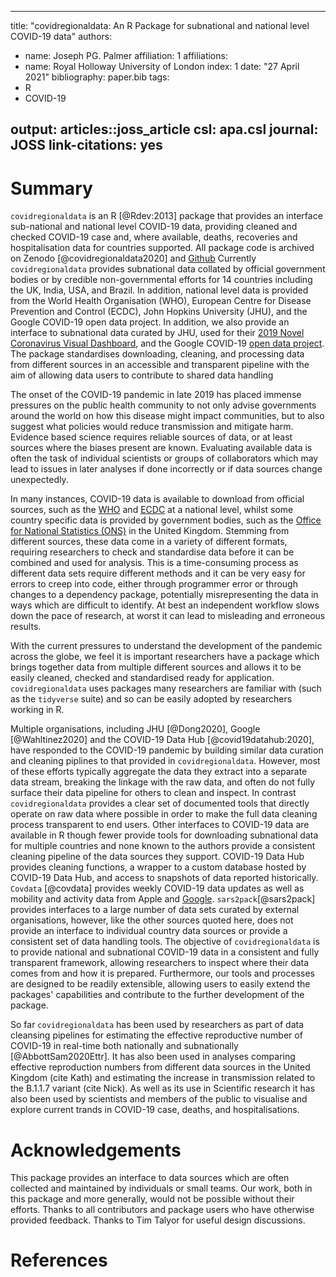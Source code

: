 
---
title: "covidregionaldata: An R Package for subnational and national level COVID-19 data"
authors:
  - name: Joseph PG. Palmer
    affiliation: 1
affiliations:
 - name: Royal Holloway University of London
   index: 1
date: "27 April 2021"
bibliography: paper.bib
tags:
  - R
  - COVID-19

output: articles::joss_article
csl: apa.csl
journal: JOSS
link-citations: yes
---
# Summary 

`covidregionaldata` is an R [@Rdev:2013] package that provides an interface sub-national and national level COVID-19 data, providing cleaned and checked COVID-19 case and, where available, deaths, recoveries and hospitalisation data for countries supported. All package code is archived on Zenodo [@covidregionaldata2020] and [Github](https://github.com/epiforecasts/covidregionaldata) Currently `covidregionaldata` provides subnational data collated by official government bodies or by credible non-governmental efforts for 14 countries including the UK, India, USA, and Brazil. In addition, national level data is provided from the World Health Organisation (WHO), European Centre for Disease Prevention and Control (ECDC), John Hopkins University (JHU), and the Google COVID-19 open data project. In addition, we also provide an interface to subnational data curated by JHU, used for their [2019 Novel Coronavirus Visual Dashboard](https://github.com/CSSEGISandData/COVID-19), and the Google COVID-19 [open data project](https://github.com/GoogleCloudPlatform/covid-19-open-data). The package standardises downloading, cleaning, and processing data from different sources in an accessible and transparent pipeline with the aim of allowing data users to contribute to shared data handling 

The onset of the COVID-19 pandemic in late 2019 has placed immense pressures on the public health community to not only advise governments around the world on how this disease might impact communities, but to also suggest what policies would reduce transmission and mitigate harm. Evidence based science requires reliable sources of data, or at least sources where the biases present are known. Evaluating available data is often the task of individual scientists or groups of collaborators which may lead to issues in later analyses if done incorrectly or if data sources change unexpectedly.


In many instances, COVID-19 data is available to download from official sources, such as the [WHO](https://covid19.who.int/) and [ECDC](https://www.ecdc.europa.eu/en/publications-data/download-todays-data-geographic-distribution-covid-19-cases-worldwide}) at a national level, whilst some country specific data is provided by government bodies, such as the [Office for National Statistics (ONS)](https://coronavirus.data.gov.uk/details/download}) in the United Kingdom. Stemming from different sources, these data come in a variety of different formats, requiring researchers to check and standardise data before it can be combined and used for analysis. This is a time-consuming process as different data sets require different methods and it can be very easy for errors to creep into code, either through programmer error or through changes to a dependency package, potentially misrepresenting the data in ways which are difficult to identify. At best an independent workflow slows down the pace of research, at worst it can lead to misleading and erroneous results.  

With the current pressures to understand the development of the pandemic across the globe, we feel it is important researchers have a package which brings together data from multiple different sources and allows it to be easily cleaned, checked and standardised ready for application. `covidregionaldata` uses packages many researchers are familiar with (such as the `tidyverse` suite) and so can be easily adopted by researchers working in R. 

Multiple organisations, including JHU [@Dong2020], Google [@Wahltinez2020] and the COVID-19 Data Hub [@covid19datahub:2020], have responded to the COVID-19 pandemic by building similar data curation and cleaning piplines to that provided in `covidregionaldata`. However, most of these efforts typically aggregate the data they extract into a separate data stream, breaking the linkage with the raw data, and often do not fully surface their data pipeline for others to clean and inspect. In contrast `covidregionaldata` provides a clear set of documented tools that directly operate on raw data where possible in order to make the full data cleaning process transparent to end users. Other interfaces to COVID-19 data are available in R though fewer provide tools for downloading subnational data for multiple countries and none known to the authors provide a consistent cleaning pipeline of the data sources they support. COVID-19 Data Hub provides cleaning functions, a wrapper to a custom database hosted by COVID-19 Data Hub, and access to snapshots of data reported historically. `Covdata` [@covdata] provides weekly COVID-19 data updates as well as mobility and activity data from Apple and [Google](https://www.google.com/covid19/mobility/data_documentation.html). `sars2pack`[@sars2pack] provides interfaces to a large number of data sets curated by external organisations, however, like the other sources quoted here, does not provide an interface to individual country data sources or provide a consistent set of data handling tools. The objective of `covidregionaldata` is to provide national and subnational COVID-19 data in a consistent and fully transparent framework, allowing researchers to inspect where their data comes from and how it is prepared. Furthermore, our tools and processes are designed to be readily extensible, allowing users to easily extend the packages' capabilities and contribute to the further development of the package.

So far `covidregionaldata` has been used by researchers as part of data cleansing pipelines for estimating the effective reproductive number of COVID-19 in real-time both nationally and subnationally [@AbbottSam2020Ettr]. It has also been used in analyses comparing effective reproduction numbers from different data sources in the United Kingdom (cite Kath) and estimating the increase in transmission related to the B.1.1.7 variant (cite Nick). As well as its use in Scientific research it has also been used by scientists and members of the public to visualise and explore current trands in COVID-19 case, deaths, and hospitalisations.

# Acknowledgements

This package provides an interface to data sources which are often collected and maintained by individuals or small teams. Our work, both in this package and more generally, would not be possible without their efforts. Thanks to all contributors and package users who have otherwise provided feedback. Thanks to Tim Talyor for useful design discussions.

# References
